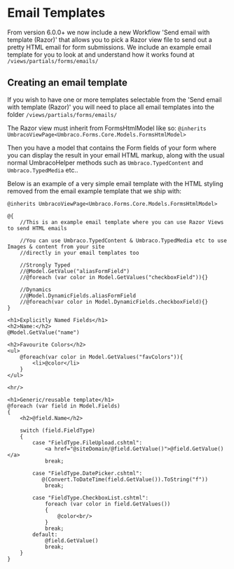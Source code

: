 # Email Templates #
From version 6.0.0+ we now include a new Workflow 'Send email with template (Razor)' that allows you to pick a Razor view file to send out a pretty HTML email for form submissions. We include an example email template for you to look at and understand how it works found at `/views/partials/forms/emails/`

## Creating an email template ##
If you wish to have one or more templates selectable from the 'Send email with template (Razor)' you will need to place all email templates into the folder `/views/partials/forms/emails/`

The Razor view must inherit from FormsHtmlModel like so:
`@inherits UmbracoViewPage<Umbraco.Forms.Core.Models.FormsHtmlModel>`

Then you have a model that contains the Form fields of your form where you can display the result in your email HTML markup, along with the usual normal UmbracoHelper methods such as `Umbraco.TypedContent` and `Umbraco.TypedMedia` etc..

Below is an example of a very simple email template with the HTML styling removed from the email example template that we ship with:

    @inherits UmbracoViewPage<Umbraco.Forms.Core.Models.FormsHtmlModel>

    @{
        //This is an example email template where you can use Razor Views to send HTML emails

        //You can use Umbraco.TypedContent & Umbraco.TypedMedia etc to use Images & content from your site
        //directly in your email templates too

        //Strongly Typed
        //@Model.GetValue("aliasFormField")
        //@foreach (var color in Model.GetValues("checkboxField")){}

        //Dynamics
        //@Model.DynamicFields.aliasFormField
        //@foreach(var color in Model.DynamicFields.checkboxField){}
    }

    <h1>Explicitly Named Fields</h1>
    <h2>Name:</h2>
    @Model.GetValue("name")

    <h2>Favourite Colors</h2>
    <ul>
        @foreach(var color in Model.GetValues("favColors")){
            <li>@color</li>
        }
    </ul>

    <hr/>

    <h1>Generic/reusable template</h1>
    @foreach (var field in Model.Fields)
    {
        <h2>@field.Name</h2>

        switch (field.FieldType)
        {
            case "FieldType.FileUpload.cshtml":
                <a href="@siteDomain/@field.GetValue()">@field.GetValue()</a>
                break;

            case "FieldType.DatePicker.cshtml":
               @(Convert.ToDateTime(field.GetValue()).ToString("f"))
                break;

            case "FieldType.CheckboxList.cshtml":            
                foreach (var color in field.GetValues())
                {
                    @color<br/>
                }
                break;
            default:
                @field.GetValue()
                break;
        }
    }
